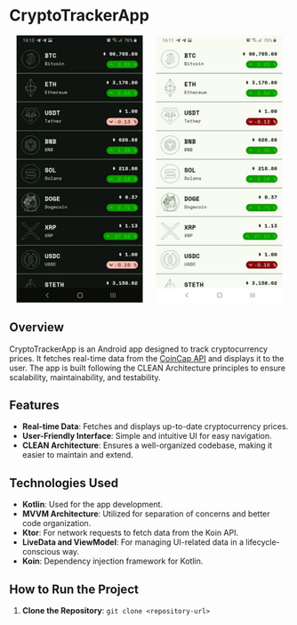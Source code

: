 # CryptoTrackerApp
<div style="text-align: center;">
<img src="screenshots/photo_2024-11-16_16-14-10.jpg" alt="Dark Mode" width="45%" style="display: inline-block; margin: 0 10px;"/>
<img src="screenshots/photo_2024-11-16_16-14-39.jpg" alt="Light Mode" width="45%" style="display: inline-block; margin: 0 10px;"/>
</div>

## Overview
CryptoTrackerApp is an Android app designed to track cryptocurrency prices. It fetches real-time data from the [CoinCap API](https://docs.coincap.io/) and displays it to the user. The app is built following the CLEAN Architecture principles to ensure scalability, maintainability, and testability.

## Features
- **Real-time Data**: Fetches and displays up-to-date cryptocurrency prices.
- **User-Friendly Interface**: Simple and intuitive UI for easy navigation.
- **CLEAN Architecture**: Ensures a well-organized codebase, making it easier to maintain and extend.

## Technologies Used
- **Kotlin**: Used for the app development.
- **MVVM Architecture**: Utilized for separation of concerns and better code organization.
- **Ktor**: For network requests to fetch data from the Koin API.
- **LiveData and ViewModel**: For managing UI-related data in a lifecycle-conscious way.
- **Koin**: Dependency injection framework for Kotlin.

## How to Run the Project
1. **Clone the Repository**: 
   ```git clone <repository-url>```
